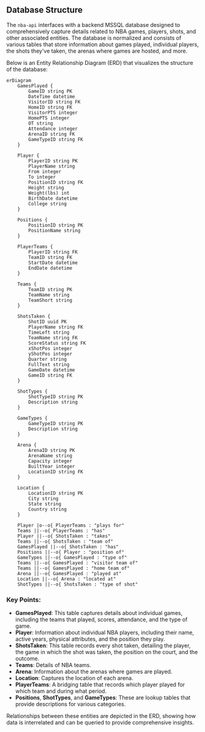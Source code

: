 ## Database Structure

The `nba-api` interfaces with a backend MSSQL database designed to comprehensively capture details related to NBA games, players, shots, and other associated entities. The database is normalized and consists of various tables that store information about games played, individual players, the shots they've taken, the arenas where games are hosted, and more.

Below is an Entity Relationship Diagram (ERD) that visualizes the structure of the database:

```mermaid
erDiagram
    GamesPlayed {
        GameID string PK
        DateTime datetime
        VisitorID string FK
        HomeID string FK
        VisitorPTS integer
        HomePTS integer
        OT string
        Attendance integer
        ArenaID string FK
        GameTypeID string FK
    }

    Player {
        PlayerID string PK
        PlayerName string
        From integer
        To integer
        PositionID string FK
        Height string
        Weight(lbs) int
        BirthDate datetime
        College string
    }

    Positions {
        PositionID string PK
        PositionName string
    }

    PlayerTeams {
        PlayerID string FK
        TeamID string FK
        StartDate datetime
        EndDate datetime
    }

    Teams {
        TeamID string PK
        TeamName string
        TeamShort string
    }

    ShotsTaken {
        ShotID uuid PK
        PlayerName string FK
        TimeLeft string
        TeamName string FK
        ScoreStatus string FK
        xShotPos integer
        yShotPos integer
        Quarter string
        FullText string
        GameDate datetime
        GameID string FK
    }

    ShotTypes {
        ShotTypeID string PK
        Description string
    }

    GameTypes {
        GameTypeID string PK
        Description string
    }

    Arena {
        ArenaID string PK
        ArenaName string
        Capacity integer
        BuiltYear integer
        LocationID string FK
    }

    Location {
        LocationID string PK
        City string
        State string
        Country string
    }

    Player |o--o{ PlayerTeams : "plays for"
    Teams ||--o{ PlayerTeams : "has"
    Player ||--o{ ShotsTaken : "takes"
    Teams ||--o{ ShotsTaken : "team of"
    GamesPlayed ||--o{ ShotsTaken : "has"
    Positions ||--o{ Player : "position of"
    GameTypes ||--o{ GamesPlayed : "type of"
    Teams ||--o{ GamesPlayed : "visitor team of"
    Teams ||--o{ GamesPlayed : "home team of"
    Arena ||--o{ GamesPlayed : "played at"
    Location ||--o{ Arena : "located at"
    ShotTypes ||--o{ ShotsTaken : "type of shot"

```

### Key Points:
- **GamesPlayed**: This table captures details about individual games, including the teams that played, scores, attendance, and the type of game.
- **Player**: Information about individual NBA players, including their name, active years, physical attributes, and the position they play.
- **ShotsTaken**: This table records every shot taken, detailing the player, the game in which the shot was taken, the position on the court, and the outcome.
- **Teams**: Details of NBA teams.
- **Arena**: Information about the arenas where games are played.
- **Location**: Captures the location of each arena.
- **PlayerTeams**: A bridging table that records which player played for which team and during what period.
- **Positions**, **ShotTypes**, and **GameTypes**: These are lookup tables that provide descriptions for various categories.

Relationships between these entities are depicted in the ERD, showing how data is interrelated and can be queried to provide comprehensive insights.

